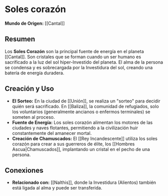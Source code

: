 # Soles corazón

**Mundo de Origen:** [[Cantal]]

## Resumen
Los **Soles Corazón** son la principal fuente de energía en el planeta [[Cantal]]. Son cristales que se forman cuando un ser humano es sacrificado a la luz del sol hiper-Investido del planeta. El alma de la persona se condensa y es sobrecargada por la Investidura del sol, creando una batería de energía duradera.

## Creación y Uso
- **El Sorteo:** En la ciudad de [[Unión]], se realiza un "sorteo" para decidir quién será sacrificado. En [[Baliza]], la comunidad de refugiados, solo los voluntarios (generalmente ancianos o enfermos terminales) se someten al proceso.
- **Fuente de Energía:** Los soles corazón alimentan los motores de las ciudades y naves flotantes, permitiendo a la civilización huir constantemente del amanecer mortal.
- **Creación de Chamuscados:** El [[Rey Incandescente]] utiliza los soles corazón para crear a sus guerreros de élite, los [[Hombres Ascua|Chamuscados]], implantando un cristal en el pecho de una persona.

## Conexiones
- **Relacionado con:** [[Nalthis]], donde la Investidura (Alientos) también está ligada al alma y puede ser transferida.
